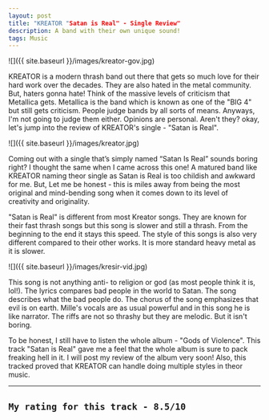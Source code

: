 ```yaml
---
layout: post
title: "KREATOR "Satan is Real" - Single Review"
description: A band with their own unique sound!
tags: Music
---
```


![]({{ site.baseurl }}/images/kreator-gov.jpg)

KREATOR is a modern thrash band out there that gets so much love for their hard work over the decades. They are also hated in the metal community.
But, haters gonna hate! Think of the massive levels of criticism that Metallica gets. Metallica is the band which is known as one of the "BIG 4" but still gets criticism.
People judge bands by all sorts of means. Anyways, I'm not going to judge them either. Opinions are personal. Aren't they? okay, let's jump into the review of KREATOR's single - "Satan is Real".

![]({{ site.baseurl }}/images/kreator.jpg)

Coming out with a single that’s simply named “Satan Is Real” sounds boring right? I thought the same when I came across this one! A matured band like KREATOR naming theor single as 
Satan is Real is too childish and awkward for me. But, Let me be honest - this is miles away from being the most original and mind-bending song when it comes down to its level of creativity and originality.

"Satan is Real" is different from most Kreator songs. They are known for their fast thrash songs but this song is slower and still a thrash. From the beginning to the end it stays this speed. 
The style of this songs is also very different compared to their other works. It is more standard heavy metal as it is slower.

![]({{ site.baseurl }}/images/kresir-vid.jpg)

This song is not anything anti- to religion or god (as most people think it is, lol!). 
The lyrics compares bad people in the world to Satan. The song describes what the bad people do. The chorus of the song emphasizes that evil is on earth. 
Mille's vocals are as usual powerful and in this song he is like narrator. The riffs are not so thrashy but they are melodic. But it isn't boring.

To be honest, I still have to listen the whole album - "Gods of Violence". This track "Satan is Real" gave me a feel that the whole album is sure to pack freaking hell in it. 
I will post my review of the album very soon! Also, this tracked proved that KREATOR can handle doing multiple styles in theor music.

---
`My rating for this track - 8.5/10`
---

